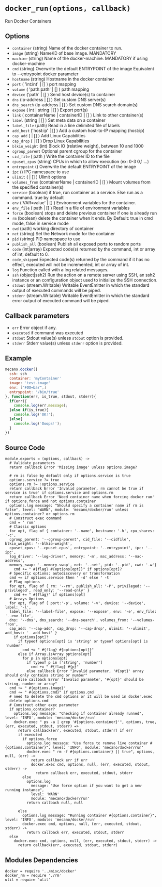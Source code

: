 
# `docker_run(options, callback)`

Run Docker Containers

## Options

*   `container` (string)
    Name of the docker container to run.
*   `image` (string)
    Name/ID of base image. MANDATORY
*   `machine` (string)
    Name of the docker-machine. MANDATORY if using docker-machine
*   `cmd` (string)
    Overwrite the default ENTRYPOINT of the image
    Equivalent to --entrypoint docker parameter
*   `hostname` (string)
    Hostname in the docker container
*   `port` ( 'int:int' | [] )
    port mapping
*   `volume` ( 'path:path' | [] )
    path mapping
*   `device` ('path' | [] )
    Send host device(s) to container
*   `dns` (ip-address | [] )
    Set custom DNS server(s)
*   `dns_search` (ip-address | [] )
    Set custom DNS search domain(s)
*   `expose` ( int | string | [] )
    Export port(s)
*   `link` ( containerName | containerID | [] )
    Link to other container(s)
*   `label` (string | [] )
    Set meta data on a container
*   `label_file` (path)
    Read in a line delimited file of labels
*   `add_host` ('host:ip' | [] )
    Add a custom host-to-IP mapping (host:ip)
*   `cap_add` ( | [] )
    Add Linux Capabilities
*   `cap_drop` ( | [] )
    Drop Linux Capabilities
*   `blkio_weight` (int)
    Block IO (relative weight), between 10 and 1000
*   `cgroup_parent`
    Optional parent cgroup for the container
*   `cid_file` ( path )
    Write the container ID to the file
*   `cpuset_cpus` (string)
    CPUs in which to allow execution (ex: 0-3 0,1 ...)
*   `entrypoint` ()
    Overwrite the default ENTRYPOINT of the image
*   `ipc` ()
    IPC namespace to use
*   `ulimit`  ( | [] )
    Ulimit options
*   `volumes_from` (containerName | containerID | [] )
    Mount volumes from the specified container(s)
*   `service` (boolean)
    if true, run container as a service. Else run as a command. true by default
*   `env` ('VAR=value' | [] )
    Environment variables for the container.
*   `env_file` ( path | [] )
    Read in a file of environment variables
*   `force` (boolean)
    stops and delete previous container if one is already run
*   `rm` (boolean)
    delete the container when it ends. By Default: true in cmd mode, false in service mode
*   `cwd` (path)
    working directory of container
*   `net` (string)
    Set the Network mode for the container
*   `pid` (string)
    PID namespace to use
*   `publish_all` (boolean)
    Publish all exposed ports to random ports
*   `code`   (int|array)
    Expected code(s) returned by the command, int or array of int, default to 0.
*   `code_skipped`
    Expected code(s) returned by the command if it has no effect, executed will
    not be incremented, int or array of int.
*   `log`
    Function called with a log related messages.
*   `ssh` (object|ssh2)
    Run the action on a remote server using SSH, an ssh2 instance or an
    configuration object used to initialize the SSH connection.
*   `stdout` (stream.Writable)
    Writable EventEmitter in which the standard output of executed commands will
    be piped.
*   `stderr` (stream.Writable)
    Writable EventEmitter in which the standard error output of executed command
    will be piped.

## Callback parameters

*   `err`
    Error object if any.
*   `executed`
    if command was executed
*   `stdout`
    Stdout value(s) unless `stdout` option is provided.
*   `stderr`
    Stderr value(s) unless `stderr` option is provided.

## Example

```javascript
mecano.docker({
  ssh: ssh
  container: 'myContainer'
  image: 'test-image'
  env: ["FOO=bar",]
  entrypoint: '/bin/true'
}, function(err, is_true, stdout, stderr){
  if(err){
    console.log(err.message);
  }else if(is_true){
    console.log('OK!');
  }else{
    console.log('Ooops!');
  }
})
```

## Source Code

    module.exports = (options, callback) ->
      # Validate parameters
      return callback Error 'Missing image' unless options.image?

      # rm is false by default only if options.service is true
      options.service ?= true
      options.rm ?= !options.service
      return callback Error 'Invalid parameter, rm cannot be true if service is true' if options.service and options.rm
      return callback Error 'Need container name when forcing docker run' if options.force and not options.container
      options.log message: "Should specify a container name if rm is false", level: 'WARN', module: 'mecano/docker/run' unless options.container? or options.rm
      # Construct exec command
      cmd = ' run'
      # Classic options
      for opt, flag of { container: '--name', hostname: '-h', cpu_shares: '-c',
      cgroup_parent: '--cgroup-parent', cid_file: '--cidfile', blkio_weight: '--blkio-weight',
      cpuset_cpus: '--cpuset-cpus', entrypoint: '--entrypoint', ipc: '--ipc',
      log_driver: '--log-driver', memory: '-m', mac_address: '--mac-address',
      memory_swap: '--memory-swap', net: '--net', pid: '--pid', cwd: '-w'}
        cmd += " #{flag} #{options[opt]}" if options[opt]?
      # Specific options: autodiscovery or transformation
      cmd += if options.service then ' -d' else ' -t'
      # Flag options
      for opt, flag of { rm: '--rm', publish_all: '-P', privileged: '--privileged', read_only: '--read-only' }
        cmd += " #{flag}" if options[opt]
      # Arrays Options
      for opt, flag of { port:'-p', volume: '-v', device: '--device', label: '-l',
      label_file: '--label-file', expose: '--expose', env: '-e', env_file: '--env-file',
      dns: '--dns', dns_search: '--dns-search', volumes_from: '--volumes-from',
      cap_add: '--cap-add', cap_drop: '--cap-drop', ulimit: '--ulimit', add_host: '--add-host' }
        if options[opt]?
          if typeof options[opt] is 'string' or typeof options[opt] is 'number'
            cmd += " #{flag} #{options[opt]}"
          else if Array.isArray options[opt]
            for p in options[opt]
              if typeof p in ['string', 'number']
                cmd += " #{flag} #{p}"
              else callback Error "Invalid parameter, '#{opt}' array should only contains string or number"
          else callback Error "Invalid parameter, '#{opt}' should be string, number or array"
      cmd += " #{options.image}"
      cmd += " #{options.cmd}" if options.cmd
      # need to delete the cmd options or it will be used in docker.exec
      delete options.cmd
      # Construct other exec parameter
      if options.container?
        options.log message: "Checking if container already runned", level: 'INFO', module: 'mecano/docker/run'
        docker.exec " ps -a | grep '#{options.container}'", options, true, (err, executed, stdout, stderr) =>
          return callback(err, executed, stdout, stderr) if err
          if executed
            if options.force
              options.log message: "Use force to remove live container #{options.container}", level: 'INFO', module: 'mecano/docker/run'
              docker.exec " rm -f #{options.container} || true", options, null, (err) ->
                return callback err if err
                docker.exec cmd, options, null, (err, executed, stdout, stderr) ->
                  return callback err, executed, stdout, stderr
            else
              options.log
                message: "Use force option if you want to get a new running instance",
                level: 'WARN'
                module: 'mecano/docker/run'
              return callback null, null

          else
            options.log message: "Running container #{options.container}", level: 'INFO', module: 'mecano/docker/run'
            docker.exec cmd, options, null, (err, executed, stdout, stderr) ->
              return callback err, executed, stdout, stderr
      else
        docker.exec cmd, options, null, (err, executed, stdout, stderr) ->
          return callback(err, executed, stdout, stderr)

## Modules Dependencies

    docker = require '../misc/docker'
    docker_rm = require './rm'
    util = require 'util'
